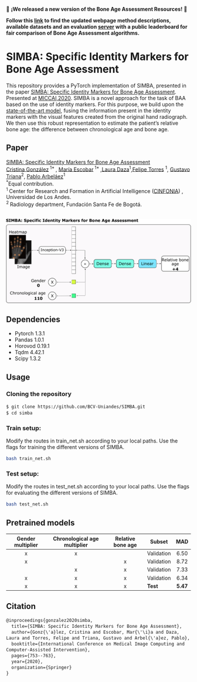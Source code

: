 :rotating_light: **¡We released a new version of the Bone Age Assessment Resources!** :rotating_light:

**Follow this [link](https://bcv-uniandes.github.io/baar-wp/) to find the updated webpage method descriptions, available datasets and an evaluation [server](https://eval.ai/web/challenges/challenge-page/2297/overview) with a public leaderboard for fair comparison of Bone Age Assessment algorithms.** 

# **SIMBA: Specific Identity Markers for Bone Age Assessment**

This repository provides a PyTorch implementation of SIMBA, presented in the paper [SIMBA: Specific Identity Markers for Bone Age Assessment](https://link.springer.com/chapter/10.1007/978-3-030-59725-2_73). Presented at [MICCAI,2020](https://www.miccai2020.org/).  SIMBA is a novel approach for the task of BAA based on the use of identity markers. For this purpose, we build upon the [state-of-the-art model](https://github.com/BCV-Uniandes/Bonet), fusing the information present in the identity markers with the visual features created from the original hand radiograph. We then use this robust representation to estimate the patient’s relative bone age: the difference between chronological age and bone age.
<br/>

## Paper
[SIMBA: Specific Identity Markers for Bone Age Assessment](https://link.springer.com/chapter/10.1007/978-3-030-59725-2_73) <br/>
 [Cristina González](https://cigonzalez.github.io/)<sup> 1* </sup>, [María Escobar](https://mc-escobar11.github.io/)<sup> 1* </sup>,[Laura Daza](https://sites.google.com/view/ldaza/en)<sup>1</sup>,[Felipe Torres](https://ftorres11.github.io/) <sup>1</sup>, [Gustavo Triana](http://radiologiafsfb.org/site/index.php?option=com_content&view=category&id=176&Itemid=332)<sup>2</sup>, [Pablo Arbeláez](https://scholar.google.com.co/citations?user=k0nZO90AAAAJ&hl=en)<sup>1</sup> <br/>
<sup>*</sup>Equal contribution.<br/>
<sup>1 </sup> Center for Research and Formation in Artificial Intelligence ([CINFONIA](https://cinfonia.uniandes.edu.co/)) , Universidad de Los Andes. <br/>
<sup>2 </sup>Radiology department, Fundación Santa Fe de Bogotá. <br/>
<br/>

<p align="center"><img src="figures/overview.png" /></p>


## Dependencies
* Pytorch 1.3.1
* Pandas 1.0.1
* Horovod 0.19.1
* Tqdm 4.42.1
* Scipy 1.3.2


## Usage
### Cloning the repository
```bash
$ git clone https://github.com/BCV-Uniandes/SIMBA.git
$ cd simba
```
### Train setup:
Modify the routes in train_net.sh according to your local paths. Use the flags for training the different versions of SIMBA. 
```bash
bash train_net.sh
```
### Test setup:
Modify the routes in test_net.sh according to your local paths. Use the flags for evaluating the different versions of SIMBA. 
```bash
bash test_net.sh
```
## Pretrained models

| Gender multiplier 	| Chronological age multiplier 	| Relative bone age 	| Subset     	|  MAD 	|
|:-----------------:	|:----------------------------:	|:-----------------:	|------------	|:----:	|
|         x         	|               x              	|                   	| Validation 	| 6.50 	|
|         x         	|                              	|         x         	| Validation 	| 8.72 	|
|                   	|               x              	|         x         	| Validation 	| 7.33 	|
|         x         	|               x              	|         x         	| Validation 	| 6.34 	|
|         x         	|               x              	|         x         	| **Test**       	| **5.47** 	|
## Citation
```
@inproceedings{gonzalez2020simba,
  title={SIMBA: Specific Identity Markers for Bone Age Assessment},
  author={Gonz{\'a}lez, Cristina and Escobar, Mar{\'\i}a and Daza, Laura and Torres, Felipe and Triana, Gustavo and Arbel{\'a}ez, Pablo},
  booktitle={International Conference on Medical Image Computing and Computer-Assisted Intervention},
  pages={753--763},
  year={2020},
  organization={Springer}
}

```


